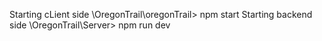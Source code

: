 Starting cLient side \OregonTrail\oregonTrail> npm start
Starting backend side  \OregonTrail\Server> npm run dev 

